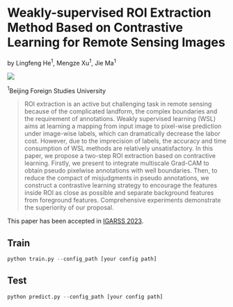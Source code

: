 # Weakly-supervised ROI Extraction Method Based on Contrastive Learning for Remote Sensing Images

by Lingfeng He$^1$, Mengze Xu$^1$, Jie Ma$^1$

[![](https://img.shields.io/badge/arxiv-page-red)](https://arxiv.org/abs/2305.05887)


$^{1}$Beijing Foreign Studies University

>ROI extraction is an active but challenging task in remote sensing because of the complicated landform, the complex boundaries and the requirement of annotations. Weakly supervised learning (WSL) aims at learning a mapping from input image to pixel-wise prediction under image-wise labels, which can dramatically decrease the labor cost. However, due to the imprecision of labels, the accuracy and time consumption of WSL methods are relatively unsatisfactory. In this paper, we propose a two-step ROI extraction based on contractive learning. Firstly, we present to integrate multiscale Grad-CAM to obtain pseudo pixelwise annotations with well boundaries. Then, to reduce the compact of misjudgments in pseudo annotations, we construct a contrastive learning strategy to encourage the features inside ROI as close as possible and separate background features from foreground features. Comprehensive experiments demonstrate the superiority of our proposal.

This paper has been accepted in [IGARSS 2023](https://ieeexplore.ieee.org/document/10283054).

## Train
```python
python train.py --config_path [your config path]
```

## Test
```python
python predict.py --config_path [your config path]
```

